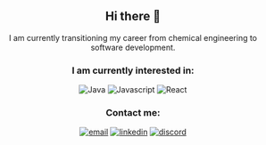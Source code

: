 
<h2 align="center">Hi there 👋</h2>
<p align="center">
  I am currently transitioning my career from chemical engineering to software development.
</p>

<h3 align="center">I am currently interested in:</h3>
<p align="center">
<img src="https://img.shields.io/badge/Java-F8981D?logo=java&logoColor=white&style=for-the-badge" alt="Java"/>
<img src="https://img.shields.io/badge/JavaScript-F7DF1E?logo=javascript&logoColor=black&style=for-the-badge" alt="Javascript"/>
<img src="https://img.shields.io/badge/React-20232A?style=for-the-badge&logo=react&logoColor=61DAFB" alt="React"/>
</p>

<h3 align="center">Contact me:</h3>
<p align="center">
<a href="mailto:cihangokhan@gmail.com"><img src="https://img.icons8.com/color/48/000000/gmail.png" alt="email"/></a>
<a href="https://www.linkedin.com/in/gokhan-cihan/"><img src="https://img.icons8.com/color/48/000000/linkedin.png" alt="linkedin"/></a>
<a href="https://discordapp.com/users/317307521226375168/"><img src="https://img.icons8.com/color/48/000000/discord-logo.png" alt="discord"/></a>
</p>
